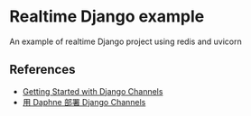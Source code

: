 # Realtime Django example
An example of realtime Django project using redis and uvicorn

## References

* [Getting Started with Django Channels](https://realpython.com/getting-started-with-django-channels/)
* [用 Daphne 部署 Django Channels](https://wyde.github.io/2017/11/24/Deploying-Django-Channels-using-Daphne/)
